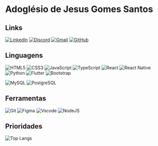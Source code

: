<h1> Adoglésio de Jesus Gomes Santos</h1>


<h2>Links</h2>

[![LinkedIn](https://img.shields.io/badge/LinkedIn-0077B5?style=for-the-badge&logo=linkedin&logoColor=white)](https://www.linkedin.com/in/adogl%C3%A9siogomes/)
[![Discord](https://img.shields.io/badge/Discord-7289DA?style=for-the-badge&logo=discord&logoColor=white)](https://discord.com/channels/adoglesiog)
[![Gmail](https://img.shields.io/badge/Gmail-333333?style=for-the-badge&logo=gmail&logoColor=red)](mailto:adoglesiog@gmail.com)
[![GitHub](https://img.shields.io/badge/GitHub-100000?style=for-the-badge&logo=github&logoColor=white)](https://github.com/adoglesio)

<h2>Linguagens</h2>

![HTML5](https://img.shields.io/badge/HTML5-E34F26?style=for-the-badge&logo=html5&logoColor=white)
![CSS3](https://img.shields.io/badge/CSS3-1572B6?style=for-the-badge&logo=css3&logoColor=white)
![JavaScript](https://img.shields.io/badge/JavaScript-F7DF1E?style=for-the-badge&logo=javascript&logoColor=black)
![TypeScript](https://img.shields.io/badge/TypeScript-007ACC?style=for-the-badge&logo=typescript&logoColor=white)
![React](https://img.shields.io/badge/React-20232A?style=for-the-badge&logo=react&logoColor=61DAFB)
![React Native](https://img.shields.io/badge/React_Native-20232A?style=for-the-badge&logo=react&logoColor=61DAFB)
![Python](https://img.shields.io/badge/python-3670A0?style=for-the-badge&logo=python&logoColor=ffdd54)
![Flutter](https://img.shields.io/badge/Flutter-02569B?style=for-the-badge&logo=flutter&logoColor=white)
![Bootstrap](https://img.shields.io/badge/-boostrap-0D1117?style=for-the-badge&logo=bootstrap&labelColor=0D1117)

![MySQL](https://img.shields.io/badge/MySQL-00000F?style=for-the-badge&logo=mysql&logoColor=white)
![PostgreSQL](https://img.shields.io/badge/PostgreSQL-000?style=for-the-badge&logo=postgresql)

<h2>Ferramentas</h2>

![Git](https://img.shields.io/badge/GIT-E44C30?style=for-the-badge&logo=git&logoColor=white)
![Figma](https://img.shields.io/badge/Figma-696969?style=for-the-badge&logo=figma&logoColor=figma)
![Vscode](https://img.shields.io/badge/Vscode-007ACC?style=for-the-badge&logo=visual-studio-code&logoColor=white)
![NodeJS](https://img.shields.io/badge/node.js-6DA55F?style=for-the-badge&logo=node.js&logoColor=white)

<h2>Prioridades</h2>

![Top Langs](https://github-readme-stats-git-masterrstaa-rickstaa.vercel.app/api/top-langs/?username=Akisimaru&layout=compact&bg_color=000&border_color=30A3DC&title_color=E94D5F&text_color=FFF)
